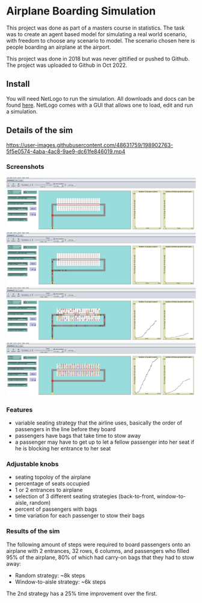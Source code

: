 # Airplane Boarding Simulation

This project was done as part of a masters course in statistics. The task was to create an agent based model for simulating a real world scenario, with freedom to choose any scenario to model. The scenario chosen here is people boarding an airplane at the airport.

This project was done in 2018 but was never gittified or pushed to Github. The project was uploaded to Github in Oct 2022.

## Install

You will need NetLogo to run the simulation. All downloads and docs can be found [here](https://ccl.northwestern.edu/netlogo/). NetLogo comes with a GUI that allows one to load, edit and run a simulation.

## Details of the sim

https://user-images.githubusercontent.com/48631759/198902763-5f5e0574-4aba-4ac8-9ae9-dc61fe846019.mp4

### Screenshots

![Setup](/Screenshots/0_setup.png?raw=true "Setup")
![Start](/Screenshots/1_start.png?raw=true "Start")
![Mid](/Screenshots/2_mid.png?raw=true "Mid")
![End](/Screenshots/3_end.png?raw=true "End")

### Features

- variable seating strategy that the airline uses, basically the order of passengers in the line before they board
- passengers have bags that take time to stow away
- a passenger may have to get up to let a fellow passenger into her seat if he is blocking her entrance to her seat

### Adjustable knobs

- seating topoloy of the airplane
- percentage of seats occupied
- 1 or 2 entrances to airplane
- selection of 3 different seating strategies (back-to-front, window-to-aisle, random)
- percent of passengers with bags
- time variation for each passenger to stow their bags

### Results of the sim

The following amount of steps were required to board passengers onto an airplane with 2 entrances, 32 rows, 6 columns, and passengers who filled 95% of the airplane, 80% of which had carry-on bags that they had to stow away:
- Random strategy: ~8k steps
- Window-to-aisle strategy: ~6k steps

The 2nd strategy has a 25% time improvement over the first.




